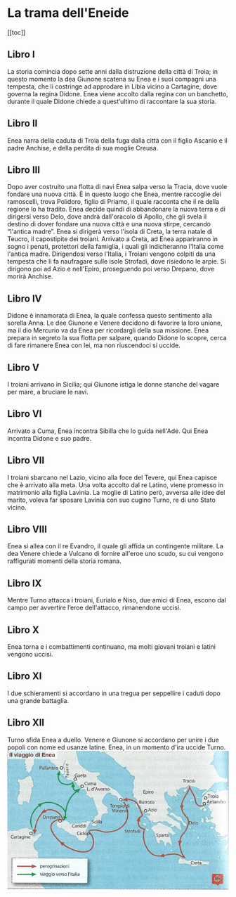 # La trama dell'Eneide

[[toc]]

## Libro I

La  storia comincia dopo sette anni dalla distruzione della città di Troia; in questo momento la dea Giunone scatena su Enea e i suoi compagni una tempesta, che li costringe ad approdare in Libia vicino a Cartagine, dove governa la regina Didone.
Enea viene accolto dalla regina con un banchetto, durante il quale Didone chiede a quest’ultimo di raccontare la sua storia.

## Libro II

Enea narra della caduta di Troia della fuga dalla città con il figlio Ascanio e il padre Anchise, e della perdita di sua moglie Creusa.

## Libro III

Dopo aver costruito una flotta di navi Enea salpa verso la Tracia, dove vuole fondare una nuova città. È in questo luogo che Enea, mentre raccoglie dei ramoscelli, trova Polidoro, figlio di Priamo, il quale racconta che il re della regione lo ha tradito. Enea decide quindi di abbandonare la nuova terra e di dirigersi verso Delo, dove andrà dall'oracolo di Apollo, che gli svela il destino di dover fondare una nuova città e una nuova stirpe, cercando “l'antica madre”. Enea si dirigerà verso l'isola di Creta, la terra natale di Teucro, il capostipite dei troiani. Arrivato a Creta,  ad Enea appariranno in sogno i penati, protettori della famiglia, i quali gli indicheranno l'Italia come l'antica madre.
Dirigendosi verso l'Italia, i Troiani vengono colpiti da una tempesta che li fa naufragare sulle isole Strofadi, dove risiedono le arpie. Si dirigono poi ad Azio e nell'Epiro, proseguendo poi verso Drepano, dove morirà Anchise.

## Libro IV

Didone è innamorata di Enea, la quale confessa questo sentimento alla sorella Anna. Le dee Giunone e Venere decidono di favorire la loro unione, ma il dio Mercurio va da Enea per ricordargli della sua missione. Enea prepara in segreto la sua flotta per salpare, quando Didone lo scopre, cerca di fare rimanere Enea con lei, ma non riuscendoci si uccide.

## Libro V

I troiani arrivano in Sicilia; qui Giunone istiga le donne stanche del vagare per mare, a bruciare le navi.

## Libro VI

Arrivato a Cuma, Enea incontra Sibilla che lo guida nell'Ade. Qui Enea incontra Didone e suo padre.

## Libro VII

I troiani sbarcano nel Lazio, vicino alla foce del Tevere, qui Enea capisce che è arrivato alla meta. Una volta accolto dal re Latino, viene promesso in matrimonio alla figlia Lavinia.
La moglie di Latino però, avversa alle idee del marito, voleva far sposare Lavinia con suo cugino Turno, re di uno Stato vicino.

## Libro VIII

Enea si allea con il re Evandro, il quale gli affida un contingente militare.
La dea Venere chiede a Vulcano di fornire all'eroe uno scudo, su cui vengono raffigurati momenti della storia romana.

## Libro IX

Mentre Turno attacca i troiani, Eurialo e Niso, due amici di Enea, escono dal campo per avvertire l’eroe dell'attacco, rimanendone uccisi.

## Libro X

Enea torna e i combattimenti continuano, ma molti giovani troiani e latini vengono uccisi.

## Libro XI

I due schieramenti si accordano in una tregua per seppellire i caduti dopo una grande battaglia.

## Libro XII

Turno sfida Enea a duello.
Venere e Giunone si accordano per unire i due popoli con nome ed usanze latine.
Enea, in un momento d'ira uccide Turno.
![](../img/epica/map.png)
